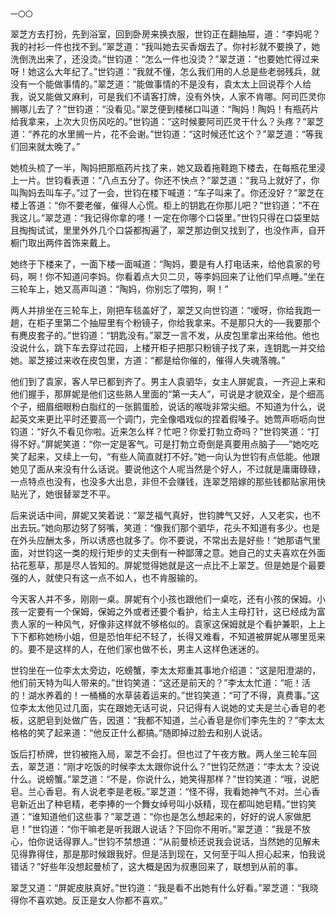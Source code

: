     一〇〇 

   翠芝方去打扮，先到浴室，回到卧房来换衣服，世钧正在翻抽屉，道：“李妈呢？我的衬衫一件也找不到。”翠芝道：“我叫她去买香烟去了。你衬衫就不要换了，她洗倒洗出来了，还没烫。”世钧道：“怎么一件也没烫？”翠芝道：“也要她忙得过来呀！她这么大年纪了。”世钧道：“我就不懂，怎么我们用的人总是些老弱残兵，就没有一个能做事情的。”翠芝道：“能做事情的不是没有，袁太太上回说荐个人给我，说又能做又麻利，可是我们不请客打牌，没有外快，人家不肯哪。阿司匹灵你搁哪儿去了？”世钧道：“没看见。”翠芝便到楼梯口叫道：“陶妈！陶妈！有瓶药片给我拿来，上次大贝伤风吃的。”世钧道：“这时候要阿司匹灵干什么？头疼？”翠芝道：“养花的水里搁一片，花不会谢。”世钧道：“这时候还忙这个？”翠芝道：“等我们回来就太晚了。”

   她梳头梳了一半，陶妈把那瓶药片找了来，她又趿着拖鞋跑下楼去，在每瓶花里浸上一片。世钧看表道：“八点五分了。你还不快点？”翠芝道：“我马上就好了，你叫陶妈去叫车子。”过了一会，世钧在楼下喊道：“车子叫来了。你还没好？”翠芝在楼上答道：“你不要老催，催得人心慌。柜上的钥匙在你那儿吧？”世钧道：“不在我这儿。”翠芝道：“我记得你拿的嚜！一定在你哪个口袋里。”世钧只得在口袋里姑且掏掏试试，里里外外几个口袋都掏遍了，翠芝那边倒又找到了，也没作声，自开橱门取出两件首饰来戴上。

   她终于下楼来了，一面下楼一面喊道：“陶妈，要是有人打电话来，给他袁家的号码，啊！你不知道问李妈。你看着点大贝二贝，等李妈回来了让他们早点睡。”坐在三轮车上，她又高声叫道：“陶妈，你别忘了喂狗，啊！”

   两人并排坐在三轮车上，刚把车毯盖好了，翠芝又向世钧道：“嗳呀，你给我跑一趟，在柜子里第二个抽屉里有个粉镜子，你给我拿来。不是那只大的──我要那个有麂皮套子的。”世钧道：“钥匙没有。”翠芝一言不发，从皮包里拿出来给他。他也没说什么，跳下车去穿过花园，上楼开柜子把那只粉镜子找了来，连钥匙一并交给她。翠芝接过来收在皮包里，方道：“都是给你催的，催得人失魂落魄。”

   他们到了袁家，客人早已都到齐了。男主人袁驷华，女主人屏妮袁，一齐迎上来和他们握手，那屏妮是他们这些熟人里面的“第一夫人”，可说是才貌双全，是个细高个子，细眉细眼粉白脂红的一张鹅蛋脸，说话的喉咙非常尖细。不知道为什么，说起英文来更比平时还要高一个调门，完全像唱戏似的捏着假嗓子。她莺声呖呖向世钧道：“好久不看见你啦。近来怎么样？忙吧？你爱打勃立奇吗？”世钧笑道：“打得不好。”屏妮笑道：“你一定是客气。可是打勃立奇倒是真要用点脑子──”她吃吃笑了起来，又续上一句，“有些人简直就打不好。”她一向认为世钧有点低能。他跟她见了面从来没有什么话说。要说他这个人呢当然是个好人，不过就是庸庸碌碌，一点特点也没有，也没多大出息，非但不会赚钱，连翠芝陪嫁的那些钱都贴家用快贴光了，她很替翠芝不平。

   后来说话中间，屏妮又笑着说：“翠芝福气真好，世钧脾气又好，人又老实，也不出去玩。”她向那边努了努嘴，笑道：“像我们那个驷华，花头不知道有多少。也是在外头应酬太多，所以诱惑也就多了。你不要说，不常出去是好些！”她那语气里面，对世钧这一类的规行矩步的丈夫倒有一种鄙薄之意。她自己的丈夫喜欢在外面拈花惹草，那是尽人皆知的。屏妮觉得她就是这一点比不上翠芝。但是她是个最要强的人，就使只有这一点不如人，也不肯服输的。

   今天客人并不多，刚刚一桌。屏妮有个小孩也跟他们一桌吃，还有小孩的保姆。小孩一定要有一个保姆，保姆之外或者还要个看护，给主人主母打针，这已经成为富贵人家的一种风气，好像非这样就不够格似的。袁家这保姆就是个看护兼职，上上下下都称她杨小姐，但是恐怕年纪不轻了，长得又难看，不知道被屏妮从哪里觅来的。要不是这样的人，在他们家也做不长，男主人这样色迷迷的。

   世钧坐在一位李太太旁边，吃螃蟹，李太太郑重其事地介绍道：“这是阳澄湖的，他们前天特为叫人带来的。”世钧笑道：“这还是前天的？”李太太忙道：“呃！活的！湖水养着的！一桶桶的水草装着运来的。”世钧笑道：“可了不得，真费事。”这位李太太他见过几面，实在跟她无话可说，只记得有人说她的丈夫是兰心香皂的老板，这肥皂到处做广告，因道：“我都不知道，兰心香皂是你们李先生的？”李太太格格的笑了起来道：“他反正什么都搞。”随即掉过脸去和别人说话。

   饭后打桥牌，世钧被拖入局，翠芝不会打。但也过了午夜方散。两人坐三轮车回去，翠芝道：“刚才吃饭的时候李太太跟你说什么？”世钧茫然道：“李太太？没说什么。说螃蟹。”翠芝道：“不是，你说什么，她笑得那样？”世钧笑道：“哦，说肥皂。兰心香皂。有人说老李是老板。”翠芝道：“怪不得，我看她神气不对。兰心香皂新近出了种皂精，老李捧的一个舞女绰号叫小妖精，现在都叫她皂精。”世钧笑道：“谁知道他们这些事？”翠芝道：“你也是怎么想起来的，好好的说人家做肥皂！”世钧道：“你干嘛老是听我跟人说话？下回你不用听。”翠芝道：“我是不放心，怕你说话得罪人。”世钧不禁想道：“从前曼桢还说我会说话，当然她的见解未见得靠得住，那是那时候跟我好。但是活到现在，又何至于叫人担心起来，怕我说错话？”好些年没想起曼桢了，这大概是因为叔惠回来了，联想到从前的事。

   翠芝又道：“屏妮皮肤真好。”世钧道：“我是看不出她有什么好看。”翠芝道：“我晓得你不喜欢她。反正是女人你都不喜欢。”

